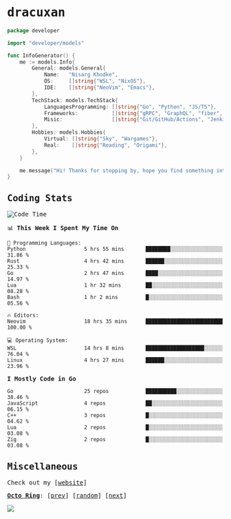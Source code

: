 <!-- Banner -->
<!--
<img src="https://i.imgur.com/mz4ym1F.png" style="max-height:550px"/>
-->


<samp>
	
<!-- Coded Intro -->
	
# dracuxan

```go
package developer

import "developer/models"

func InfoGenerator() {
	me := models.Info{
		General: models.General{
			Name:   "Nisarg Khodke",
			OS:     []string{"WSL", "NixOS"},
			IDE:    []string{"NeoVim", "Emacs"},
		},
		TechStack: models.TechStack{
			LanguagesProgramming: []string{"Go", "Python", "JS/TS"},
			Frameworks: 	      []string{"gRPC", "GraphQL", "fiber", "flask", "React.js", "Next.js"},
			Misic:                []string{"Git/GitHub/Actions", "Jenkins", "Docker"},
		},
		Hobbies: models.Hobbies{
			Virtual: []string{"Sky", "Wargames"},
			Real:    []string{"Reading", "Origami"},
		},		
	}

	me.message("Hi! Thanks for stopping by, hope you find something interesting!") 
}
```

## Coding Stats


<!--START_SECTION:waka-->
![Code Time](http://img.shields.io/badge/Code%20Time-286%20hrs%2037%20mins-blue)

📊 **This Week I Spent My Time On** 

```text
💬 Programming Languages: 
Python                   5 hrs 55 mins       ████████░░░░░░░░░░░░░░░░░   31.86 % 
Rust                     4 hrs 42 mins       ██████░░░░░░░░░░░░░░░░░░░   25.33 % 
Go                       2 hrs 47 mins       ████░░░░░░░░░░░░░░░░░░░░░   14.97 % 
Lua                      1 hr 32 mins        ██░░░░░░░░░░░░░░░░░░░░░░░   08.28 % 
Bash                     1 hr 2 mins         █░░░░░░░░░░░░░░░░░░░░░░░░   05.56 % 

🔥 Editors: 
Neovim                   18 hrs 35 mins      █████████████████████████   100.00 % 

💻 Operating System: 
WSL                      14 hrs 8 mins       ███████████████████░░░░░░   76.04 % 
Linux                    4 hrs 27 mins       ██████░░░░░░░░░░░░░░░░░░░   23.96 % 
```

**I Mostly Code in Go** 

```text
Go                       25 repos            ██████████░░░░░░░░░░░░░░░   38.46 % 
JavaScript               4 repos             ██░░░░░░░░░░░░░░░░░░░░░░░   06.15 % 
C++                      3 repos             █░░░░░░░░░░░░░░░░░░░░░░░░   04.62 % 
Lua                      2 repos             █░░░░░░░░░░░░░░░░░░░░░░░░   03.08 % 
Zig                      2 repos             █░░░░░░░░░░░░░░░░░░░░░░░░   03.08 % 
```




<!--END_SECTION:waka-->

## Miscellaneous

Check out my [[website](https://bynisarg.in/)]

[**Octo Ring**](https://octo-ring.com/):
[[prev](https://octo-ring.com/p/dracuxan/prev)]  [[random](https://octo-ring.com/p/dracuxan/random)]  [[next](https://octo-ring.com/p/dracuxan/next)]

![](https://komarev.com/ghpvc/?username=dracuxan&style=flat-square)

</samp>
